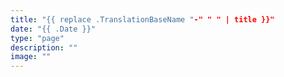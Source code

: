```yaml
---
title: "{{ replace .TranslationBaseName "-" " " | title }}"
date: "{{ .Date }}"
type: "page"
description: ""
image: ""
---
```

